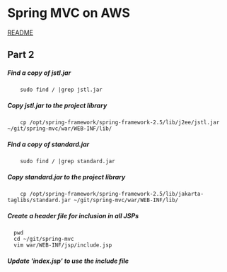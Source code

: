 # Spring MVC on AWS
[README](/README.md)
## Part 2

##### Find a copy of jstl.jar
        sudo find / |grep jstl.jar

##### Copy jstl.jar to the project library
        cp /opt/spring-framework/spring-framework-2.5/lib/j2ee/jstl.jar ~/git/spring-mvc/war/WEB-INF/lib/

##### Find a copy of standard.jar
        sudo find / |grep standard.jar

##### Copy standard.jar to the project library
        cp /opt/spring-framework/spring-framework-2.5/lib/jakarta-taglibs/standard.jar ~/git/spring-mvc/war/WEB-INF/lib/

##### Create a header file for inclusion in all JSPs
      pwd
      cd ~/git/spring-mvc
      vim war/WEB-INF/jsp/include.jsp

##### Update 'index.jsp' to use the include file
